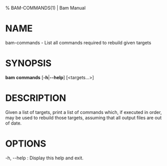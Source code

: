 % BAM-COMMANDS(1) | Bam Manual

# NAME

bam-commands - List all commands required to rebuild given targets

# SYNOPSIS

**bam** **commands** [**-h**|**--help**] [\<targets...\>]

# DESCRIPTION
  Given a list of targets, print a list of commands which, if executed in
  order, may be used to rebuild those targets, assuming that all output files
  are out of date.

# OPTIONS
-h, --help
:   Display this help and exit.
